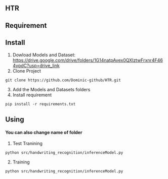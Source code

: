 ## HTR 

## Requirement

## Install 
1. Dowload Models and Dataset: https://drive.google.com/drive/folders/1G14natpAvex0QXlztwFrxnr4F464vpdC?usp=drive_link
2. Clone Project
```
git clone https://github.com/Dominic-github/HTR.git
```
3. Add the Models and Datasets folders
4. Install requirement
```
pip install -r requirements.txt
```

## Using
#### **You can also change name of folder**
1. Test Tranining
```
python src/handwriting_recognition/inferenceModel.py
```
2. Training
```
python src/handwriting_recognition/inferenceModel.py
```

